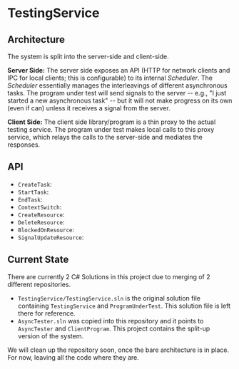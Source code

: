 # TestingService

## Architecture

The system is split into the server-side and client-side.

**Server Side:** The server side exposes an API (HTTP for network clients and IPC for local clients; this is configurable) to its internal *Scheduler*. The *Scheduler* essentially manages the interleavings of different asynchronous tasks. The program under test will send signals to the server -- e.g., "I just started a new asynchronous task" -- but it will not make progress on its own (even if can) unless it receives a signal from the server. 

**Client Side:** The client side library/program is a thin proxy to the actual testing service. The program under test makes local calls to this proxy service, which relays the calls to the server-side and mediates the responses.

## API

* `CreateTask`: 
* `StartTask`:
* `EndTask`:
* `ContextSwitch`: 
* `CreateResource`:
* `DeleteResource`:
* `BlockedOnResource`:
* `SignalUpdateResource`:

## Current State

There are currently 2 C# Solutions in this project due to merging of 2 different repositories.

* `TestingService/TestingService.sln` is the original solution file containing `TestingService` and `ProgramUnderTest`. This solution file is left there for reference.
* `AsyncTester.sln` was copied into this repository and it points to `AsyncTester` and `ClientProgram`. This project contains the split-up version of the system.

We will clean up the repository soon, once the bare architecture is in place. For now, leaving all the code where they are.